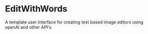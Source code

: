 # EditWithWords
A template user interface for creating text based image editors using openAI and other API's
